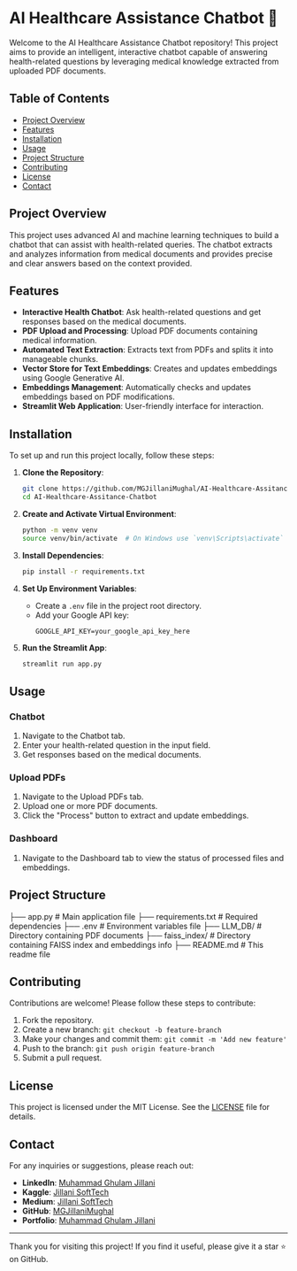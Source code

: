 # AI Healthcare Assistance Chatbot 🤖

Welcome to the AI Healthcare Assistance Chatbot repository! This project aims to provide an intelligent, interactive chatbot capable of answering health-related questions by leveraging medical knowledge extracted from uploaded PDF documents.

## Table of Contents
- [Project Overview](#project-overview)
- [Features](#features)
- [Installation](#installation)
- [Usage](#usage)
- [Project Structure](#project-structure)
- [Contributing](#contributing)
- [License](#license)
- [Contact](#contact)

## Project Overview

This project uses advanced AI and machine learning techniques to build a chatbot that can assist with health-related queries. The chatbot extracts and analyzes information from medical documents and provides precise and clear answers based on the context provided.

## Features

- **Interactive Health Chatbot**: Ask health-related questions and get responses based on the medical documents.
- **PDF Upload and Processing**: Upload PDF documents containing medical information.
- **Automated Text Extraction**: Extracts text from PDFs and splits it into manageable chunks.
- **Vector Store for Text Embeddings**: Creates and updates embeddings using Google Generative AI.
- **Embeddings Management**: Automatically checks and updates embeddings based on PDF modifications.
- **Streamlit Web Application**: User-friendly interface for interaction.

## Installation

To set up and run this project locally, follow these steps:

1. **Clone the Repository**:
    ```bash
    git clone https://github.com/MGJillaniMughal/AI-Healthcare-Assitance-Chatbot.git
    cd AI-Healthcare-Assitance-Chatbot
    ```

2. **Create and Activate Virtual Environment**:
    ```bash
    python -m venv venv
    source venv/bin/activate  # On Windows use `venv\Scripts\activate`
    ```

3. **Install Dependencies**:
    ```bash
    pip install -r requirements.txt
    ```

4. **Set Up Environment Variables**:
    - Create a `.env` file in the project root directory.
    - Add your Google API key:
        ```env
        GOOGLE_API_KEY=your_google_api_key_here
        ```

5. **Run the Streamlit App**:
    ```bash
    streamlit run app.py
    ```

## Usage

### Chatbot

1. Navigate to the Chatbot tab.
2. Enter your health-related question in the input field.
3. Get responses based on the medical documents.

### Upload PDFs

1. Navigate to the Upload PDFs tab.
2. Upload one or more PDF documents.
3. Click the "Process" button to extract and update embeddings.

### Dashboard

1. Navigate to the Dashboard tab to view the status of processed files and embeddings.

## Project Structure

├── app.py # Main application file
├── requirements.txt # Required dependencies
├── .env # Environment variables file
├── LLM_DB/ # Directory containing PDF documents
├── faiss_index/ # Directory containing FAISS index and embeddings info
├── README.md # This readme file


## Contributing

Contributions are welcome! Please follow these steps to contribute:

1. Fork the repository.
2. Create a new branch: `git checkout -b feature-branch`
3. Make your changes and commit them: `git commit -m 'Add new feature'`
4. Push to the branch: `git push origin feature-branch`
5. Submit a pull request.

## License

This project is licensed under the MIT License. See the [LICENSE](LICENSE) file for details.

## Contact

For any inquiries or suggestions, please reach out:

- **LinkedIn**: [Muhammad Ghulam Jillani](https://pk.linkedin.com/in/jillanisofttech)
- **Kaggle**: [Jillani SoftTech](https://www.kaggle.com/jillanisofttech)
- **Medium**: [Jillani SoftTech](https://jillanisofttech.medium.com/)
- **GitHub**: [MGJillaniMughal](https://github.com/MGJillaniMughal)
- **Portfolio**: [Muhammad Ghulam Jillani](https://mgjillanimughal.github.io/)

---

Thank you for visiting this project! If you find it useful, please give it a star ⭐ on GitHub.
